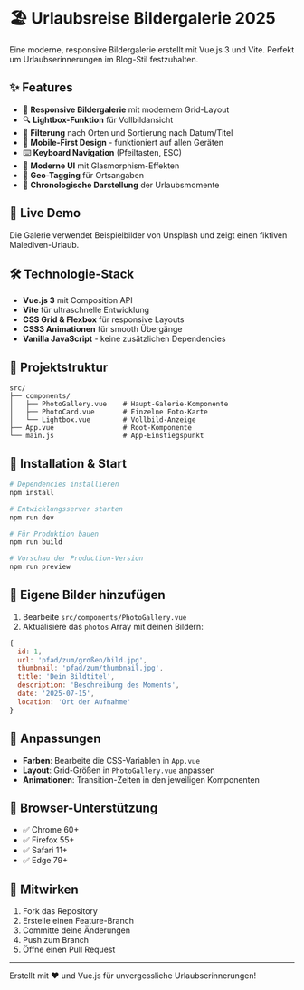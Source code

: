 # 🏖️ Urlaubsreise Bildergalerie 2025

Eine moderne, responsive Bildergalerie erstellt mit Vue.js 3 und Vite. Perfekt um Urlaubserinnerungen im Blog-Stil festzuhalten.

## ✨ Features

- 📸 **Responsive Bildergalerie** mit modernem Grid-Layout
- 🔍 **Lightbox-Funktion** für Vollbildansicht
- 🎯 **Filterung** nach Orten und Sortierung nach Datum/Titel
- 📱 **Mobile-First Design** - funktioniert auf allen Geräten
- ⌨️ **Keyboard Navigation** (Pfeiltasten, ESC)
- 🎨 **Moderne UI** mit Glasmorphism-Effekten
- 📍 **Geo-Tagging** für Ortsangaben
- 📅 **Chronologische Darstellung** der Urlaubsmomente

## 🚀 Live Demo

Die Galerie verwendet Beispielbilder von Unsplash und zeigt einen fiktiven Malediven-Urlaub.

## 🛠️ Technologie-Stack

- **Vue.js 3** mit Composition API
- **Vite** für ultraschnelle Entwicklung
- **CSS Grid & Flexbox** für responsive Layouts
- **CSS3 Animationen** für smooth Übergänge
- **Vanilla JavaScript** - keine zusätzlichen Dependencies

## 📁 Projektstruktur

```
src/
├── components/
│   ├── PhotoGallery.vue    # Haupt-Galerie-Komponente
│   ├── PhotoCard.vue       # Einzelne Foto-Karte
│   └── Lightbox.vue        # Vollbild-Anzeige
├── App.vue                 # Root-Komponente
└── main.js                 # App-Einstiegspunkt
```

## 🚀 Installation & Start

```bash
# Dependencies installieren
npm install

# Entwicklungsserver starten
npm run dev

# Für Produktion bauen
npm run build

# Vorschau der Production-Version
npm run preview
```

## 📸 Eigene Bilder hinzufügen

1. Bearbeite `src/components/PhotoGallery.vue`
2. Aktualisiere das `photos` Array mit deinen Bildern:

```javascript
{
  id: 1,
  url: 'pfad/zum/großen/bild.jpg',
  thumbnail: 'pfad/zum/thumbnail.jpg',
  title: 'Dein Bildtitel',
  description: 'Beschreibung des Moments',
  date: '2025-07-15',
  location: 'Ort der Aufnahme'
}
```

## 🎨 Anpassungen

- **Farben**: Bearbeite die CSS-Variablen in `App.vue`
- **Layout**: Grid-Größen in `PhotoGallery.vue` anpassen
- **Animationen**: Transition-Zeiten in den jeweiligen Komponenten

## 📱 Browser-Unterstützung

- ✅ Chrome 60+
- ✅ Firefox 55+
- ✅ Safari 11+
- ✅ Edge 79+

## 🤝 Mitwirken

1. Fork das Repository
2. Erstelle einen Feature-Branch
3. Committe deine Änderungen
4. Push zum Branch
5. Öffne einen Pull Request

---

Erstellt mit ❤️ und Vue.js für unvergessliche Urlaubserinnerungen!
